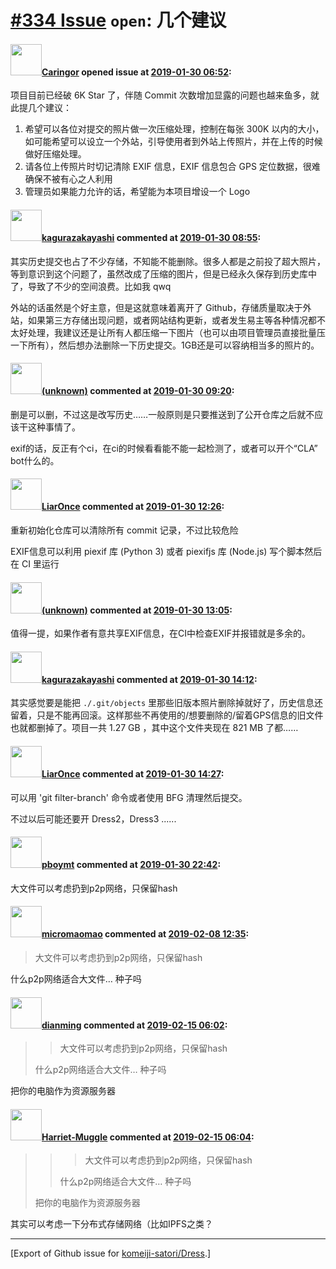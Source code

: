 # [\#334 Issue](https://github.com/komeiji-satori/Dress/issues/334) `open`: 几个建议

#### <img src="https://avatars.githubusercontent.com/u/11784575?u=917b0591941739056d7827c359fc3a37d81bca35&v=4" width="50">[Caringor](https://github.com/Caringor) opened issue at [2019-01-30 06:52](https://github.com/komeiji-satori/Dress/issues/334):

项目目前已经破 6K Star 了，伴随 Commit 次数增加显露的问题也越来鱼多，就此提几个建议：
1. 希望可以各位对提交的照片做一次压缩处理，控制在每张 300K 以内的大小，如可能希望可以设立一个外站，引导使用者到外站上传照片，并在上传的时候做好压缩处理。
2. 请各位上传照片时切记清除 EXIF 信息，EXIF 信息包合 GPS 定位数据，很难确保不被有心之人利用
3. 管理员如果能力允许的话，希望能为本项目增设一个 Logo

#### <img src="https://avatars.githubusercontent.com/u/2824841?u=b6e28fbc3f5ac12daf4b9a169194996ca20b57fb&v=4" width="50">[kagurazakayashi](https://github.com/kagurazakayashi) commented at [2019-01-30 08:55](https://github.com/komeiji-satori/Dress/issues/334#issuecomment-458863161):

其实历史提交也占了不少存储，不知能不能删除。很多人都是之前投了超大照片，等到意识到这个问题了，虽然改成了压缩的图片，但是已经永久保存到历史库中了，导致了不少的空间浪费。比如我 qwq

外站的话虽然是个好主意，但是这就意味着离开了 Github，存储质量取决于外站，如果第三方存储出现问题，或者网站结构更新，或者发生易主等各种情况都不太好处理，我建议还是让所有人都压缩一下图片（也可以由项目管理员直接批量压一下所有），然后想办法删除一下历史提交。1GB还是可以容纳相当多的照片的。

#### <img src="(unknown)" width="50">[(unknown)]((unknown)) commented at [2019-01-30 09:20](https://github.com/komeiji-satori/Dress/issues/334#issuecomment-458870980):

删是可以删，不过这是改写历史……一般原则是只要推送到了公开仓库之后就不应该干这种事情了。

exif的话，反正有个ci，在ci的时候看看能不能一起检测了，或者可以开个“CLA” bot什么的。

#### <img src="https://avatars.githubusercontent.com/u/11171892?u=6654a54a8cc7418c5f3a511beecd4d57ffabb223&v=4" width="50">[LiarOnce](https://github.com/LiarOnce) commented at [2019-01-30 12:26](https://github.com/komeiji-satori/Dress/issues/334#issuecomment-458925900):

重新初始化仓库可以清除所有 commit 记录，不过比较危险

EXIF信息可以利用 piexif 库 (Python 3) 或者 piexifjs 库 (Node.js) 写个脚本然后在 CI 里运行

#### <img src="(unknown)" width="50">[(unknown)]((unknown)) commented at [2019-01-30 13:05](https://github.com/komeiji-satori/Dress/issues/334#issuecomment-458936376):

值得一提，如果作者有意共享EXIF信息，在CI中检查EXIF并报错就是多余的。

#### <img src="https://avatars.githubusercontent.com/u/2824841?u=b6e28fbc3f5ac12daf4b9a169194996ca20b57fb&v=4" width="50">[kagurazakayashi](https://github.com/kagurazakayashi) commented at [2019-01-30 14:12](https://github.com/komeiji-satori/Dress/issues/334#issuecomment-458957738):

其实感觉要是能把 `./.git/objects` 里那些旧版本照片删除掉就好了，历史信息还留着，只是不能再回滚。这样那些不再使用的/想要删除的/留着GPS信息的旧文件也就都删掉了。项目一共 1.27 GB ，其中这个文件夹现在 821 MB 了都……

#### <img src="https://avatars.githubusercontent.com/u/11171892?u=6654a54a8cc7418c5f3a511beecd4d57ffabb223&v=4" width="50">[LiarOnce](https://github.com/LiarOnce) commented at [2019-01-30 14:27](https://github.com/komeiji-satori/Dress/issues/334#issuecomment-458963018):

可以用 'git filter-branch' 命令或者使用 BFG 清理然后提交。

不过以后可能还要开 Dress2，Dress3 ......

#### <img src="https://avatars.githubusercontent.com/u/10893582?u=d70dc09ac3cf8dd7d44103895612137009a82a52&v=4" width="50">[pboymt](https://github.com/pboymt) commented at [2019-01-30 22:42](https://github.com/komeiji-satori/Dress/issues/334#issuecomment-459139720):

大文件可以考虑扔到p2p网络，只保留hash

#### <img src="https://avatars.githubusercontent.com/u/6070533?u=f8a575f5903def286bbd00123755312fa0d18332&v=4" width="50">[micromaomao](https://github.com/micromaomao) commented at [2019-02-08 12:35](https://github.com/komeiji-satori/Dress/issues/334#issuecomment-461789436):

> 大文件可以考虑扔到p2p网络，只保留hash

什么p2p网络适合大文件… 种子吗

#### <img src="https://avatars.githubusercontent.com/u/7877823?u=f3a3f077db9dbc57b329a36b1a4ddba5f07c7ce9&v=4" width="50">[dianming](https://github.com/dianming) commented at [2019-02-15 06:02](https://github.com/komeiji-satori/Dress/issues/334#issuecomment-463918669):

> > 大文件可以考虑扔到p2p网络，只保留hash
> 
> 什么p2p网络适合大文件… 种子吗

把你的电脑作为资源服务器

#### <img src="https://avatars.githubusercontent.com/u/20907487?u=d4b1057c4fae0d76fbec12c0a7f5e074d755d8e4&v=4" width="50">[Harriet-Muggle](https://github.com/Harriet-Muggle) commented at [2019-02-15 06:04](https://github.com/komeiji-satori/Dress/issues/334#issuecomment-463919075):

> > > 大文件可以考虑扔到p2p网络，只保留hash
> > 
> > 
> > 什么p2p网络适合大文件… 种子吗
> 
> 把你的电脑作为资源服务器

其实可以考虑一下分布式存储网络（比如IPFS之类？


-------------------------------------------------------------------------------



[Export of Github issue for [komeiji-satori/Dress](https://github.com/komeiji-satori/Dress).]
